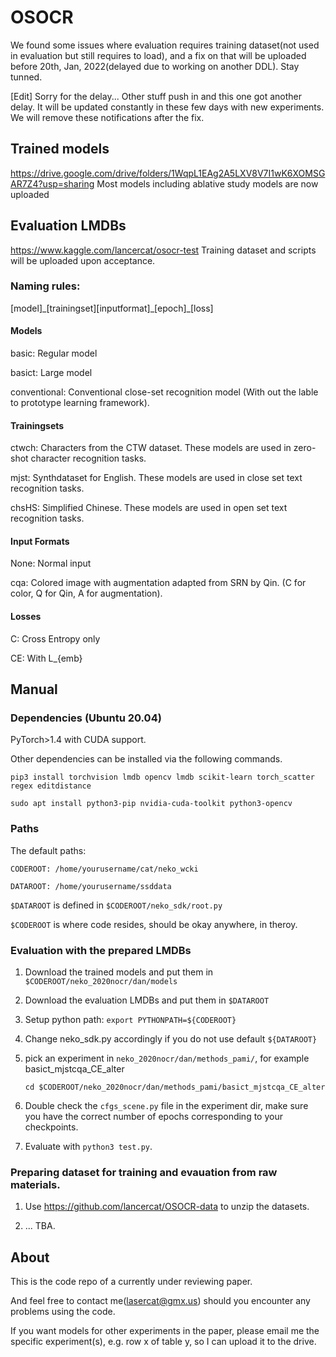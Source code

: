 # OSOCR

We found some issues where evaluation requires training dataset(not used in evaluation but still requires to load), and a fix on that will be uploaded before 20th, Jan, 2022(delayed due to working on another DDL). Stay tunned.

[Edit]
Sorry for the delay... Other stuff push in and this one got another delay. It will be updated constantly in these few days with new experiments. We will remove these notifications after the fix.


## Trained models
https://drive.google.com/drive/folders/1WqpL1EAg2A5LXV8V7I1wK6XOMSGAR7Z4?usp=sharing
Most models including ablative study models are now uploaded 

## Evaluation LMDBs
https://www.kaggle.com/lancercat/osocr-test
Training dataset and scripts will be uploaded upon acceptance.

### Naming rules:
\[model\]\_\[trainingset\]\[inputformat\]\_\[epoch\]\_\[loss\]

#### Models
basic: Regular model

basict: Large model

conventional: Conventional close-set recognition model (With out the lable to prototype learning framework).

#### Trainingsets
ctwch: Characters from the CTW dataset. These models are used in zero-shot character recognition tasks. 

mjst: Synthdataset for English.   These models are used in close set text recognition tasks. 

chsHS: Simplified Chinese. These models are used in open set text recognition tasks. 

#### Input Formats
None: Normal input

cqa: Colored image with augmentation adapted from SRN by Qin. (C for color, Q for Qin, A for augmentation).

#### Losses
C: Cross Entropy only

CE: With L_{emb}


## Manual


### Dependencies (Ubuntu 20.04)
PyTorch>1.4 with CUDA support.  

Other dependencies can be installed via the following commands.

```
pip3 install torchvision lmdb opencv lmdb scikit-learn torch_scatter regex editdistance

sudo apt install python3-pip nvidia-cuda-toolkit python3-opencv
```

### Paths
The default paths:
    
    CODEROOT: /home/yourusername/cat/neko_wcki
    
    DATAROOT: /home/yourusername/ssddata
`$DATAROOT` is defined in `$CODEROOT/neko_sdk/root.py` 

`$CODEROOT` is where code resides, should be okay anywhere, in theroy. 



### Evaluation with the prepared LMDBs
1. Download the trained models and put them in `$CODEROOT/neko_2020nocr/dan/models`

2. Download the evaluation LMDBs and put them in `$DATAROOT`

3. Setup python path:
    ```export PYTHONPATH=${CODEROOT}```

4. Change neko_sdk.py accordingly if you do not use default `${DATAROOT}`

5. pick an experiment in `neko_2020nocr/dan/methods_pami/`, for example basict_mjstcqa_CE_alter
    ```
    cd $CODEROOT/neko_2020nocr/dan/methods_pami/basict_mjstcqa_CE_alter
    ```

6. Double check the `cfgs_scene.py` file in the experiment dir, make sure you have the correct number of epochs corresponding to your checkpoints.

7. Evaluate with `python3 test.py`. 



### Preparing dataset for training and evauation from raw materials.
1. Use https://github.com/lancercat/OSOCR-data to unzip the datasets.

2. ... TBA.

## About
This is the code repo of a currently under reviewing paper. 

And feel free to contact me(lasercat@gmx.us) should you encounter any problems using the code.

If you want models for other experiments in the paper, please email me the specific experiment(s), e.g. row x of table y, so I can upload it to the drive. 


